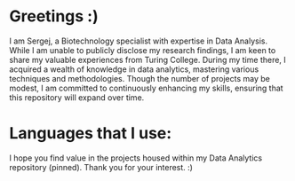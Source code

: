 # Greetings :)

I am Sergej, a Biotechnology specialist with expertise in Data Analysis. 
While I am unable to publicly disclose my research findings, I am keen to share my valuable experiences from Turing College.
During my time there, I acquired a wealth of knowledge in data analytics, mastering various techniques and methodologies. 
Though the number of projects may be modest, I am committed to continuously enhancing my skills, ensuring that this repository will expand over time.

# Languages that I use:


I hope you find value in the projects housed within my Data Analytics repository (pinned). Thank you for your interest. :)

<!---
srgchar/srgchar is a ✨ special ✨ repository because its `README.md` (this file) appears on your GitHub profile.
You can click the Preview link to take a look at your changes.
--->
